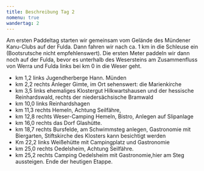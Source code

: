 ```yaml
---
title: Beschreibung Tag 2
nomenu: true
wandertag: 2
---
```


Am ersten Paddeltag starten wir gemeinsam vom Gelände des Mündener Kanu-Clubs auf der Fulda. Dann fahren wir nach ca. 1 km in die Schleuse ein (Bootsrutsche nicht empfehlenswert).  Die ersten Meter paddeln wir dann noch auf der Fulda, bevor es unterhalb des Wesersteins am Zusammenfluss von Werra und Fulda links bei km 0 in die Weser geht.

-	km 1,2 links Jugendherberge Hann. Münden
-	km 2,2 rechts Anleger Gimte, im Ort sehenswert: die Marienkirche
-	km 3,5 links ehemaliges Klostergut Hilkwartshausen und der hessische Reinhardswald, rechts der niedersächsische Bramwald
-	km 10,0 links Reinhardshagen
-	km 11,3 rechts Hemeln, Achtung Seilfähre, 
-	km 12,8 rechts Weser-Camping Hemeln, Bistro, Anlegen auf Slipanlage
-	km 16,0 rechts das Dorf Glashütte.
-	km 18,7 rechts Bursfelde, am Schwimmsteg anlegen, Gastronomie mit Biergarten, Stiftskirche des Klosters kann besichtigt werden
-	Km 22,2 links Weißehütte mit Campingplatz und Gastronomie
-	km 25,0 rechts Oedelsheim, Achtung Seilfähre.
-	km 25,2 rechts Camping Oedelsheim mit Gastronomie,hier am Steg aussteigen. Ende der heutigen Etappe. 
 
